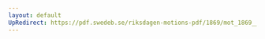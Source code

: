 ```yaml
---
layout: default
UpRedirect: https://pdf.swedeb.se/riksdagen-motions-pdf/1869/mot_1869__ak__00122/mot_1869__ak__00122_002.pdf
---
```

